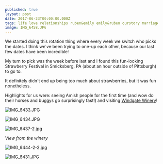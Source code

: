 ```yaml
---
published: true
layout: post
date: 2017-06-23T00:00:00.000Z
tags: life love relationships ruben&emily emily&ruben ourstory marriage lifestyle engagement family wedding dates weeklydates travel healthytravel
image: IMG_6458.JPG
---
```


We started doing this rotation thing where every week we switch who picks the dates. I think we've been trying to one-up each other, because our last few dates have been incredible!

My turn to pick was the week before last and I found this fun-looking Strawberry Festival in Smicksberg, PA (about an hour outside of Pittsburgh) to go to.

It definitely didn't end up being too much about strawberries, but it was fun nonetheless. 

Highlights for us were: seeing Amish people for the first time (and wow do their horses and buggys go surprisingly fast!) and visiting [Windgate Winery](http://www.windgatevineyards.com/)!

![IMG_6433.JPG](/content/IMG_6433.JPG)

![IMG_6434.JPG](/content/IMG_6434.JPG)

![IMG_6437-2.jpg](/content/IMG_6437-2.jpg)

*View from the winery*

![IMG_6444-2-2.jpg](/content/IMG_6444-2-2.jpg)

![IMG_6431.JPG](/content/IMG_6431.JPG)
